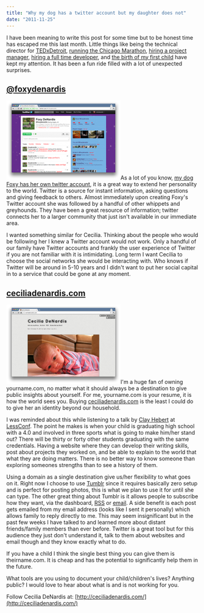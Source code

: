 ```yaml
---
title: "Why my dog has a twitter account but my daughter does not"
date: "2011-11-25"
---
```


I have been meaning to write this post for some time but to be honest time has escaped me this last month. Little things like being the technical director for [TEDxDetroit](http://tedxdetroit.com/), [running the Chicago Marathon](http://results.active.com/pages/oneResult.jsp?pID=116667114&rsID=120641), [hiring a project manager](http://blogs.wayne.edu/web/2011/10/27/welcome-sarah-karolski-our-new-part-time-project-manager/), [hiring a full time developer](http://blogs.wayne.edu/web/2011/11/10/welcome-shaun-pezeshki-our-new-full-time-web-developer/), and [the birth of my first child](https://twitter.com/#!/nickdenardis/status/131104947868676096) have kept my attention. It has been a fun ride filled with a lot of unexpected surprises.

## [@foxydenardis](http://twitter.com/foxydenardis)

[![](/images/foxydenardis-300x208.png "foxydenardis")](http://twitter.com/foxydenardis)As a lot of you know, [my dog Foxy has her own twitter account](http://twitter.com/foxydenardis), it is a great way to extend her personality to the world. Twitter is a source for instant information, asking questions and giving feedback to others. Almost immediately upon creating Foxy's Twitter account she was followed by a handful of other whippets and greyhounds. They have been a great resource of information; twitter connects her to a larger community that just isn't available in our immediate area.

I wanted something similar for Cecilia. Thinking about the people who would be following her I knew a Twitter account would not work. Only a handful of our family have Twitter accounts and frankly the user experience of Twitter if you are not familiar with it is intimidating. Long term I want Cecilia to choose the social networks she would be interacting with. Who knows if Twitter will be around in 5-10 years and I didn't want to put her social capital in to a service that could be gone at any moment.

## [ceciliadenardis.com](http://ceciliadenardis.com/)

[![](/images/ceciliadenardis-300x208.png "ceciliadenardis.com")](http://ceciliadenardis.com/)I'm a huge fan of owning yourname.com, no matter what it should always be a destination to give public insights about yourself. For me, yourname.com is your resume, it is how the world sees you. Buying [ceciliadenardis.com](http://ceciliadenardis.com/) is the least I could do to give her an identity beyond our household.

I was reminded about this while listening to a talk by [Clay Hebert](https://twitter.com/#!/clayhebert) at [LessConf](http://www.dailysense.com/2011/03/linchpin-and-lessconf/). The point he makes is when your child is graduating high school with a 4.0 and involved in three sports what is going to make him/her stand out? There will be thirty or forty other students graduating with the same credentials. Having a website where they can develop their writing skills, post about projects they worked on, and be able to explain to the world that what they are doing matters. There is no better way to know someone than exploring someones strengths than to see a history of them.

Using a domain as a single destination give us/her flexibility to what goes on it. Right now I choose to use [Tumblr](http://tumblr.com/) since it requires basically zero setup and is perfect for posting photos, this is what we plan to use it for until she can type. The other great thing about Tumblr is it allows people to subscribe how they want, via the dashboard, [RSS](http://feeds.feedburner.com/ceciliadenardis) or [email](http://feedburner.google.com/fb/a/mailverify?uri=ceciliadenardis). A side benefit is each post gets emailed from my email address (looks like I sent it personally) which allows family to reply directly to me. This may seem insignificant but in the past few weeks I have talked to and learned more about distant friends/family members than ever before. Twitter is a great tool but for this audience they just don't understand it, talk to them about websites and email though and they know exactly what to do.

If you have a child I think the single best thing you can give them is theirname.com. It is cheap and has the potential to significantly help them in the future.

What tools are you using to document your child/children's lives? Anything public? I would love to hear about what is and is not working for you.

Follow Cecilia DeNardis at: [http://ceciliadenardis.com/](http://ceciliadenardis.com/)
